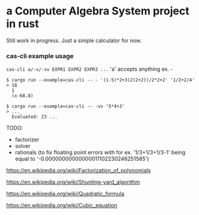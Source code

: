 # a Computer Algebra System project in rust

Still work in progress.
Just a simple calculator for now.

### cas-cli example usage
`cas-cli a/-v/-vv EXPR1 EXPR2 EXPR3 ...`
'a' accepts anything ex. -
```
$ cargo run --example=cas-cli -- - '(1-5)*2+3(2(2+2))/2*2+2' '1/2+2/4'
> 18
  1
  (x-68.8)
```
```
$ cargo run --example=cas-cli -- -vv '5*4+3'
> ...
  Evaluated: 23 ...
```

TODO:
- factorizer
- solver
- rationals (to fix floating point errors with for ex. '1/3+1/3+1/3-1' being equal to '-0.00000000000000011102230246251565')



https://en.wikipedia.org/wiki/Factorization_of_polynomials

https://en.wikipedia.org/wiki/Shunting-yard_algorithm

https://en.wikipedia.org/wiki/Quadratic_formula

https://en.wikipedia.org/wiki/Cubic_equation
